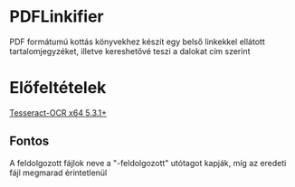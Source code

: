 # PDFLinkifier
PDF formátumú kottás könyvekhez készít egy belső linkekkel ellátott tartalomjegyzéket, illetve kereshetővé teszi a dalokat cím szerint

# Előfeltételek
[Tesseract-OCR x64 5.3.1+](https://github.com/UB-Mannheim/tesseract/wiki)

## Fontos
A feldolgozott fájlok neve a "-feldolgozott" utótagot kapják, míg az eredeti fájl megmarad érintetlenül 